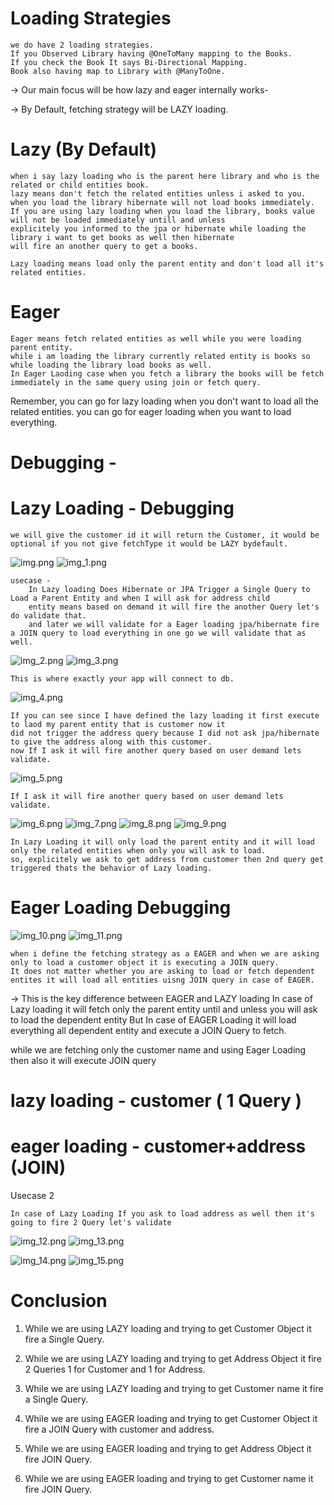 
# Loading Strategies

    we do have 2 loading strategies. 
    If you Observed Library having @OneToMany mapping to the Books. 
    If you check the Book It says Bi-Directional Mapping.
    Book also having map to Library with @ManyToOne.
    
 -> Our main focus will be how lazy and eager internally works- 

 -> By Default, fetching strategy will be LAZY loading.

   # Lazy (By Default)
    
    when i say lazy loading who is the parent here library and who is the related or child entities book.
    lazy means don't fetch the related entities unless i asked to you.
    when you load the library hibernate will not load books immediately.
    If you are using lazy loading when you load the library, books value will not be loaded immediately untill and unless
    explicitely you informed to the jpa or hibernate while loading the library i want to get books as well then hibernate 
    will fire an another query to get a books. 

    Lazy loading means load only the parent entity and don't load all it's related entities. 

   # Eager

    Eager means fetch related entities as well while you were loading parent entity.
    while i am loading the library currently related entity is books so while loading the library load books as well.
    In Eager Laoding case when you fetch a library the books will be fetch immediately in the same query using join or fetch query.
    

   Remember, you can go for lazy loading when you don't want to load all the related entities.
              you can go for eager loading when you want to load everything.


   # Debugging  -

   # Lazy Loading - Debugging

    we will give the customer id it will return the Customer, it would be optional if you not give fetchType it would be LAZY bydefault.
   ![img.png](img.png)
   ![img_1.png](img_1.png)

    usecase - 
        In Lazy loading Does Hibernate or JPA Trigger a Single Query to Load a Parent Entity and when I will ask for address child
        entity means based on demand it will fire the another Query let's do validate that.
        and later we will validate for a Eager loading jpa/hibernate fire a JOIN query to load everything in one go we will validate that as well.

   ![img_2.png](img_2.png)
   ![img_3.png](img_3.png)
   
    This is where exactly your app will connect to db.
   ![img_4.png](img_4.png)

    If you can see since I have defined the lazy loading it first execute to laod my parent entity that is customer now it
    did not trigger the address query because I did not ask jpa/hibernate to give the address along with this customer.
    now If I ask it will fire another query based on user demand lets validate.
   ![img_5.png](img_5.png)
    
    If I ask it will fire another query based on user demand lets validate.
   ![img_6.png](img_6.png)
   ![img_7.png](img_7.png)
   ![img_8.png](img_8.png)
   ![img_9.png](img_9.png)

    In Lazy Loading it will only load the parent entity and it will load only the related entities when only you will ask to load.
    so, explicitely we ask to get address from customer then 2nd query get triggered thats the behavior of Lazy loading.


   # Eager Loading Debugging
    
   ![img_10.png](img_10.png)
   ![img_11.png](img_11.png)

    when i define the fetching strategy as a EAGER and when we are asking only to load a customer object it is executing a JOIN query.
    It does not matter whether you are asking to load or fetch dependent entites it will load all entities uisng JOIN query in case of EAGER.
    
 -> This is the key difference between EAGER and LAZY loading 
        In case of Lazy loading it will fetch only the parent entity until and unless you will ask to load the dependent entity
        But In case of EAGER Loading it will load everything all dependent entity and execute a JOIN Query to fetch.

   while we are fetching only the customer name and using Eager Loading then also it will execute JOIN query


 # lazy loading   -   customer ( 1 Query )

 # eager loading  -   customer+address (JOIN)


 Usecase 2

    In case of Lazy Loading If you ask to load address as well then it's going to fire 2 Query let's validate

   ![img_12.png](img_12.png)
   ![img_13.png](img_13.png)

   ![img_14.png](img_14.png)
   ![img_15.png](img_15.png)



# Conclusion

1. While we are using LAZY loading and trying to get Customer Object it fire a Single Query.
2. While we are using LAZY loading and trying to get Address Object it fire 2 Queries 1 for Customer and 1 for Address.
3. While we are using LAZY loading and trying to get Customer name it fire a Single Query.

1. While we are using EAGER loading and trying to get Customer Object it fire a JOIN Query with customer and address.
2. While we are using EAGER loading and trying to get Address Object it fire JOIN Query.
3. While we are using EAGER loading and trying to get Customer name it fire JOIN Query.
    
    